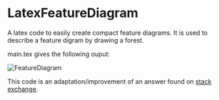 # LatexFeatureDiagram
A latex code to easily create compact feature diagrams.
It is used to describe a feature digram by drawing a forest.

main.tex gives the following ouput:


![FeatureDiagram](https://user-images.githubusercontent.com/48981596/174574215-bdb99679-a6cb-4275-b1a7-9dfd21c7a4e4.svg)

This code is an adaptation/improvement of an answer found on [stack exchange](https://tex.stackexchange.com/a/335948).

